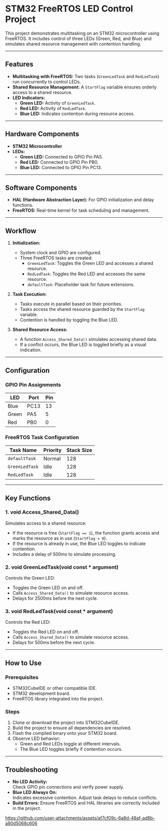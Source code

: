 # STM32 FreeRTOS LED Control Project

This project demonstrates multitasking on an STM32 microcontroller using FreeRTOS. It includes control of three LEDs (Green, Red, and Blue) and simulates shared resource management with contention handling.

---

## Features
- **Multitasking with FreeRTOS:** Two tasks (`GreenLedTask` and `RedLedTask`) run concurrently to control LEDs.
- **Shared Resource Management:** A `StartFlag` variable ensures orderly access to a shared resource.
- **LED Indicators:**
  - **Green LED:** Activity of `GreenLedTask`.
  - **Red LED:** Activity of `RedLedTask`.
  - **Blue LED:** Indicates contention during resource access.

---

## Hardware Components
- **STM32 Microcontroller**
- **LEDs:**
  - **Green LED:** Connected to GPIO Pin PA5.
  - **Red LED:** Connected to GPIO Pin PB0.
  - **Blue LED:** Connected to GPIO Pin PC13.

---

## Software Components
- **HAL (Hardware Abstraction Layer):** For GPIO initialization and delay functions.
- **FreeRTOS:** Real-time kernel for task scheduling and management.

---

## Workflow

1. **Initialization:**
   - System clock and GPIO are configured.
   - Three FreeRTOS tasks are created:
     - `GreenLedTask`: Toggles the Green LED and accesses a shared resource.
     - `RedLedTask`: Toggles the Red LED and accesses the same resource.
     - `defaultTask`: Placeholder task for future extensions.

2. **Task Execution:**
   - Tasks execute in parallel based on their priorities.
   - Tasks access the shared resource guarded by the `StartFlag` variable.
   - Contention is handled by toggling the Blue LED.

3. **Shared Resource Access:**
   - A function `Access_Shared_Data()` simulates accessing shared data.
   - If a conflict occurs, the Blue LED is toggled briefly as a visual indication.

---

## Configuration

### GPIO Pin Assignments
| LED  | Port | Pin  |
|------|------|------|
| Blue | PC13 | 13   |
| Green| PA5  | 5    |
| Red  | PB0  | 0    |

### FreeRTOS Task Configuration
| Task Name         | Priority      | Stack Size |
|-------------------|---------------|------------|
| `defaultTask`     | Normal        | 128        |
| `GreenLedTask`    | Idle          | 128        |
| `RedLedTask`      | Idle          | 128        |

---

## Key Functions

### **1. void Access_Shared_Data()**
Simulates access to a shared resource:
- If the resource is free (`StartFlag == 1`), the function grants access and marks the resource as in use (`StartFlag = 0`).
- If the resource is already in use, the Blue LED toggles to indicate contention.
- Includes a delay of 500ms to simulate processing.

### **2. void GreenLedTask(void const * argument)**
Controls the Green LED:
- Toggles the Green LED on and off.
- Calls `Access_Shared_Data()` to simulate resource access.
- Delays for 2500ms before the next cycle.

### **3. void RedLedTask(void const * argument)**
Controls the Red LED:
- Toggles the Red LED on and off.
- Calls `Access_Shared_Data()` to simulate resource access.
- Delays for 500ms before the next cycle.

---

## How to Use

### Prerequisites
- STM32CubeIDE or other compatible IDE.
- STM32 development board.
- FreeRTOS library integrated into the project.

### Steps
1. Clone or download the project into STM32CubeIDE.
2. Build the project to ensure all dependencies are resolved.
3. Flash the compiled binary onto your STM32 board.
4. Observe LED behavior:
   - Green and Red LEDs toggle at different intervals.
   - The Blue LED toggles briefly if contention occurs.

---

## Troubleshooting

- **No LED Activity:**  
  Check GPIO pin connections and verify power supply.
- **Blue LED Always On:**  
  Indicates excessive contention. Adjust task delays to reduce conflicts.
- **Build Errors:**
   Ensure FreeRTOS and HAL libraries are correctly included in the project.


https://github.com/user-attachments/assets/af7cf09c-6a8d-48af-ad8b-a80d5068c606




